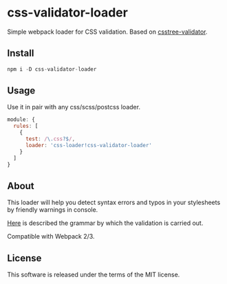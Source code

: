 # **css-validator-loader**

Simple webpack loader for CSS validation. Based on [csstree-validator](https://github.com/csstree/validator).

## **Install**

```js
npm i -D css-validator-loader
```

## **Usage**
Use it in pair with any css/scss/postcss loader.
```js
module: {
  rules: [
    {
      test: /\.css?$/,
      loader: 'css-loader!css-validator-loader'
    }
  ]
}
```

## **About**  
This loader will help you detect syntax errors and typos in your stylesheets by friendly warnings in console.


[Here](https://csstree.github.io/docs/syntax.html) is described the grammar by which the validation is carried out.

Compatible with Webpack 2/3.

## **License**

This software is released under the terms of the MIT license.